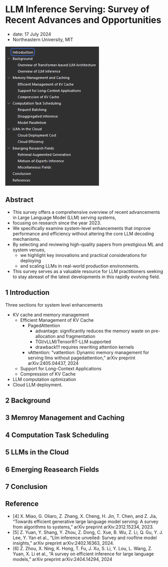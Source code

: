 # LLM Inference Serving: Survey of Recent  Advances and Opportunities

- date: 17 July 2024
- Northeastern University, MIT

![1740035555691](image/LLM-Inference-Serving_Survey-of-Recent-Advances-and-Opportunities/1740035555691.png)

## Abstract

- This survey offers a comprehensive overview of recent advancements in Large Language Model (LLM) serving systems,
- focusing on research since the year 2023.
- We specifically examine system-level enhancements that improve performance and efficiency without altering the core LLM decoding mechanisms.
- By selecting and reviewing high-quality papers from prestigious ML and system venues,
  - we highlight key innovations and practical considerations for deploying
  - and scaling LLMs in real-world production environments.
- This survey serves as a valuable resource for LLM practitioners seeking to stay abreast of the latest developments in this rapidly evolving field.

## 1 Introduction

Three sections for system level enhancements

- KV cache and memory management
  - Efficient Management of KV Cache
    - PagedAttention
      - advantage: significantly reduces the memory waste on pre-allocation and fragmentation
      - TGI/vLLM/TensorRT-LLM supported
      - drawback!!! requires rewriting attention kernels
    - vAttention: “vattention: Dynamic memory management for serving llms without pagedattention,” arXiv preprint arXiv:2405.04437, 2024
  - Support for Long-Context Applications
  - Compression of KV Cache
- LLM computation optimization
- Cloud LLM deployment.


## 2 Background

## 3 Memroy Management and Caching

## 4 Computation Task Scheduling

## 5 LLMs in the Cloud

## 6 Emerging Reasearch Fields

## 7 Conclusion

## Reference

- [4] X. Miao, G. Oliaro, Z. Zhang, X. Cheng, H. Jin, T. Chen, and Z. Jia, “Towards efficient generative large language model serving: A survey from algorithms to systems,” arXiv preprint arXiv:2312.15234, 2023.
- [5] Z. Yuan, Y. Shang, Y. Zhou, Z. Dong, C. Xue, B. Wu, Z. Li, Q. Gu, Y. J. Lee, Y. Yan et al., “Llm inference unveiled: Survey and roofline model insights,” arXiv preprint arXiv:2402.16363, 2024.
- [6] Z. Zhou, X. Ning, K. Hong, T. Fu, J. Xu, S. Li, Y. Lou, L. Wang, Z. Yuan, X. Li et al., “A survey on efficient inference for large language models,” arXiv preprint arXiv:2404.14294, 2024
